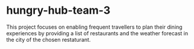 # hungry-hub-team-3
This project focuses on enabling frequent travellers to plan their dining experiences by providing a list of restaurants and the weather forecast in the city of the chosen restaturant.
